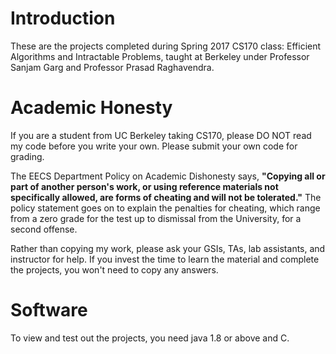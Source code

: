 # Introduction
These are the projects completed during Spring 2017 CS170 class: Efficient Algorithms and Intractable Problems, taught at Berkeley under Professor Sanjam Garg and Professor Prasad Raghavendra.

# Academic Honesty
If you are a student from UC Berkeley taking CS170, please DO NOT read my code before you write your own.
Please submit your own code for grading.

The EECS Department Policy on Academic Dishonesty says, **"Copying all or part of another person's work, or using reference materials not specifically allowed, are forms of cheating and will not be tolerated."** 
The policy statement goes on to explain the penalties for cheating, which range from a zero grade for the test up to dismissal from the University, for a second offense.

Rather than copying my work, please ask your GSIs, TAs, lab assistants, and instructor for help. 
If you invest the time to learn the material and complete the projects, you won't need to copy any answers.
 
# Software
To view and test out the projects, you need java 1.8 or above and C.
